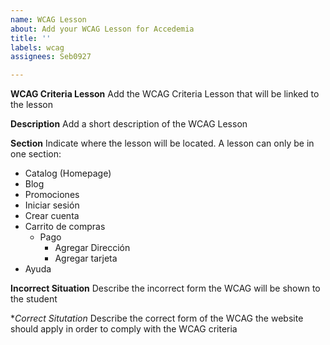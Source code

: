 ```yaml
---
name: WCAG Lesson
about: Add your WCAG Lesson for Accedemia
title: ''
labels: wcag
assignees: Seb0927

---
```


**WCAG Criteria Lesson**
Add the WCAG Criteria Lesson that will be linked to the lesson

**Description**
Add a short description of the WCAG Lesson

**Section**
Indicate where the lesson will be located. A lesson can only be in one section:
- Catalog (Homepage)
- Blog
- Promociones
- Iniciar sesión
- Crear cuenta
- Carrito de compras
  - Pago
    - Agregar Dirección
    - Agregar tarjeta
- Ayuda


**Incorrect Situation**
Describe the incorrect form the WCAG will be shown to the student

**Correct Situtation*
Describe the correct form of the WCAG the website should apply in order to comply with the WCAG criteria
